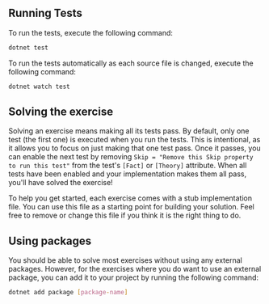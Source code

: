 ## Running Tests

To run the tests, execute the following command:

```bash
dotnet test
```

To run the tests automatically as each source file is changed, execute the following command:

```bash
dotnet watch test
```

## Solving the exercise

Solving an exercise means making all its tests pass. By default, only one test (the first one) is executed when you run the tests. This is intentional, as it allows you to focus on just making that one test pass. Once it passes, you can enable the next test by removing `Skip = "Remove this Skip property to run this test"` from the test's `[Fact]` or `[Theory]` attribute. When all tests have been enabled and your implementation makes them all pass, you'll have solved the exercise!

To help you get started, each exercise comes with a stub implementation file. You can use this file as a starting point for building your solution. Feel free to remove or change this file if you think it is the right thing to do.

## Using packages

You should be able to solve most exercises without using any external packages. However, for the exercises where you do want to use an external package, you can add it to your project by running the following command:

```bash
dotnet add package [package-name]
```
